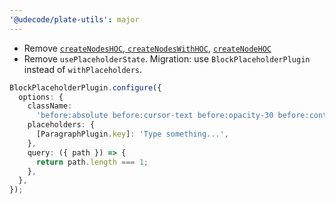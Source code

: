 ```yaml
---
'@udecode/plate-utils': major
---
```


- Remove [`createNodesHOC`, `createNodesWithHOC`](https://github.com/udecode/plate/blob/7afd88089f4a76c896f3edf928b03c7e9f2ab903/packages/plate-utils/src/react/createNodesHOC.tsx), [`createNodeHOC`](https://github.com/udecode/plate/blob/7afd88089f4a76c896f3edf928b03c7e9f2ab903/packages/plate-utils/src/react/createNodeHOC.tsx)
- Remove `usePlaceholderState`. Migration: use `BlockPlaceholderPlugin` instead of `withPlaceholders`.

```ts
BlockPlaceholderPlugin.configure({
  options: {
    className:
      'before:absolute before:cursor-text before:opacity-30 before:content-[attr(placeholder)]',
    placeholders: {
      [ParagraphPlugin.key]: 'Type something...',
    },
    query: ({ path }) => {
      return path.length === 1;
    },
  },
});
```

